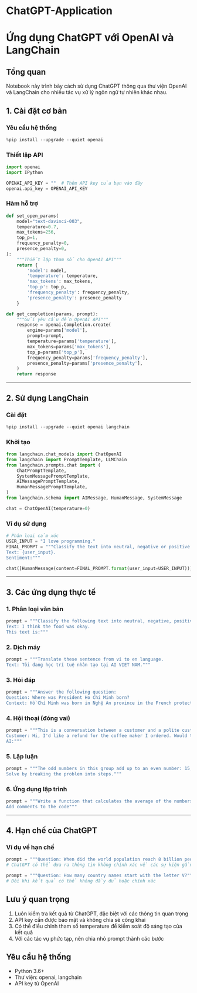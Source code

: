# ChatGPT-Application
# Ứng dụng ChatGPT với OpenAI và LangChain

## Tổng quan
Notebook này trình bày cách sử dụng ChatGPT thông qua thư viện OpenAI và LangChain cho nhiều tác vụ xử lý ngôn ngữ tự nhiên khác nhau.

## 1. Cài đặt cơ bản

### Yêu cầu hệ thống
```python
%pip install --upgrade --quiet openai
```

### Thiết lập API
```python
import openai
import IPython

OPENAI_API_KEY = ""  # Thêm API key của bạn vào đây
openai.api_key = OPENAI_API_KEY
```

### Hàm hỗ trợ
```python
def set_open_params(
    model="text-davinci-003",
    temperature=0.7,
    max_tokens=256,
    top_p=1,
    frequency_penalty=0,
    presence_penalty=0,
):
    """Thiết lập tham số cho OpenAI API"""
    return {
        'model': model,
        'temperature': temperature,
        'max_tokens': max_tokens,
        'top_p': top_p,
        'frequency_penalty': frequency_penalty,
        'presence_penalty': presence_penalty
    }

def get_completion(params, prompt):
    """Gửi yêu cầu đến OpenAI API"""
    response = openai.Completion.create(
        engine=params['model'],
        prompt=prompt,
        temperature=params['temperature'],
        max_tokens=params['max_tokens'],
        top_p=params['top_p'],
        frequency_penalty=params['frequency_penalty'],
        presence_penalty=params['presence_penalty'],
    )
    return response
```

---

## 2. Sử dụng LangChain

### Cài đặt
```python
%pip install --upgrade --quiet openai langchain
```

### Khởi tạo
```python
from langchain.chat_models import ChatOpenAI
from langchain import PromptTemplate, LLMChain
from langchain.prompts.chat import (
    ChatPromptTemplate,
    SystemMessagePromptTemplate,
    AIMessagePromptTemplate,
    HumanMessagePromptTemplate,
)
from langchain.schema import AIMessage, HumanMessage, SystemMessage

chat = ChatOpenAI(temperature=0)
```

### Ví dụ sử dụng
```python
# Phân loại cảm xúc
USER_INPUT = "I love programming."
FINAL_PROMPT = """Classify the text into neutral, negative or positive. 
Text: {user_input}. 
Sentiment:"""

chat([HumanMessage(content=FINAL_PROMPT.format(user_input=USER_INPUT))])
```

---

## 3. Các ứng dụng thực tế

### 1. Phân loại văn bản
```python
prompt = """Classify the following text into neutral, negative, positive.
Text: I think the food was okay.
This text is:"""
```

### 2. Dịch máy
```python
prompt = """Translate these sentence from vi to en language.
Text: Tôi đang học trí tuệ nhân tạo tại AI VIET NAM."""
```

### 3. Hỏi đáp
```python
prompt = """Answer the following question:
Question: Where was President Ho Chi Minh born?
Context: Hồ Chí Minh was born in Nghệ An province in the French protectorate of Annam."""
```

### 4. Hội thoại (đóng vai)
```python
prompt = """This is a conversation between a customer and a polite customer service agent.
Customer: Hi, I'd like a refund for the coffee maker I ordered. Would that be possible?
AI:"""
```

### 5. Lập luận
```python
prompt = """The odd numbers in this group add up to an even number: 15, 32, 5, 13, 82, 7, 1.
Solve by breaking the problem into steps."""
```

### 6. Ứng dụng lập trình
```python
prompt = """Write a function that calculates the average of the numbers in a Python List.
Add comments to the code"""
```

---

## 4. Hạn chế của ChatGPT

### Ví dụ về hạn chế
```python
prompt = """Question: When did the world population reach 8 billion people?"""
# ChatGPT có thể đưa ra thông tin không chính xác về các sự kiện gần đây

prompt = """Question: How many country names start with the letter V?"""
# Đôi khi kết quả có thể không đầy đủ hoặc chính xác
```

## Lưu ý quan trọng
1. Luôn kiểm tra kết quả từ ChatGPT, đặc biệt với các thông tin quan trọng
2. API key cần được bảo mật và không chia sẻ công khai
3. Có thể điều chỉnh tham số temperature để kiểm soát độ sáng tạo của kết quả
4. Với các tác vụ phức tạp, nên chia nhỏ prompt thành các bước

## Yêu cầu hệ thống
- Python 3.6+
- Thư viện: openai, langchain
- API key từ OpenAI
